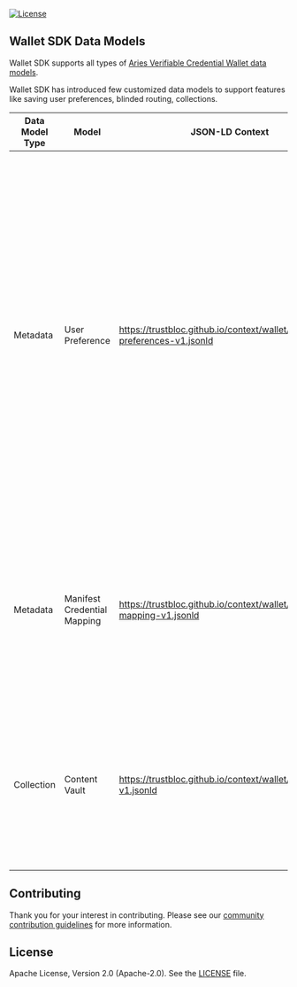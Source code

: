 [![License](https://img.shields.io/badge/License-Apache%202.0-blue.svg)](https://raw.githubusercontent.com/trustbloc/edge-agent/main/LICENSE)

## Wallet SDK Data Models

Wallet SDK supports all types of [Aries Verifiable Credential Wallet data models](https://github.com/hyperledger/aries-framework-go/blob/main/docs/vc_wallet.md#supported-data-models).

Wallet SDK has introduced few customized data models to support features like saving user preferences, blinded routing, collections.

| Data Model Type|  Model   |   JSON-LD Context |   Purpose |
|   --- | ---  | --- | --- |
|   Metadata    |   User Preference |   https://trustbloc.github.io/context/wallet/user-preferences-v1.jsonld   |    This data model is mainly used by wallet user module to save user specific wallet settings like display features like name, image, description and for settings related digital proof generation like controller, signature type, verification method etc. Refer [wallet user API reference](wallet_sdk.md#module_wallet-user) for more details|
|   Metadata    |   Manifest Credential Mapping |   https://trustbloc.github.io/context/wallet/manifest-mapping-v1.jsonld   |   User by blinded routing feature to map a given manifest credential to a connection. Refer [blinded routing API reference](wallet_sdk.md#module_blinded-routing) for more details.    |
|   Collection    |  Content Vault   |   https://trustbloc.github.io/context/wallet/collections-v1.jsonld    |  Used for grouping wallet contents by collection. For example: credential vaults. Refer [collection API reference](wallet_sdk.md#module_collection) for more details. |


## Contributing
Thank you for your interest in contributing. Please see our [community contribution guidelines](https://github.com/trustbloc/community/blob/main/CONTRIBUTING.md) for more information.

## License
Apache License, Version 2.0 (Apache-2.0). See the [LICENSE](LICENSE) file.
